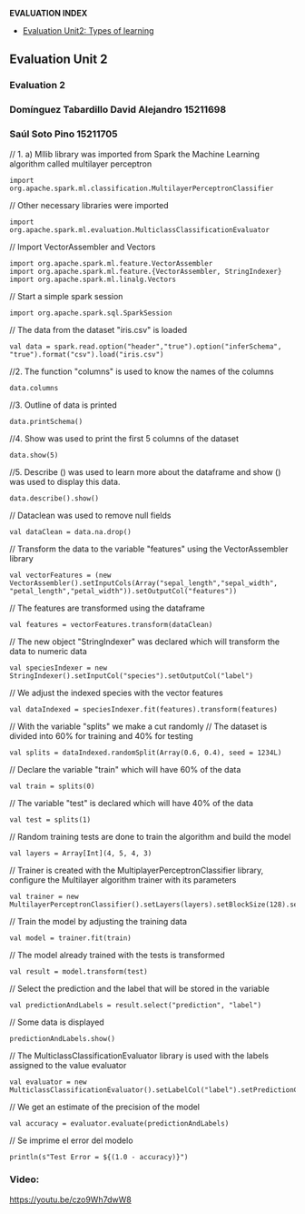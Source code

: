 **EVALUATION INDEX**

* [Evaluation Unit2: Types of learning](#eu2)


<a name="eu2"></a>

## Evaluation Unit 2 


### Evaluation 2

### Domínguez Tabardillo David Alejandro 15211698
### Saúl Soto Pino 15211705

// 1. a) Mllib library was imported from Spark the Machine Learning algorithm called multilayer perceptron
```
import org.apache.spark.ml.classification.MultilayerPerceptronClassifier
```

// Other necessary libraries were imported
```
import org.apache.spark.ml.evaluation.MulticlassClassificationEvaluator
```

// Import VectorAssembler and Vectors
```
import org.apache.spark.ml.feature.VectorAssembler
import org.apache.spark.ml.feature.{VectorAssembler, StringIndexer}
import org.apache.spark.ml.linalg.Vectors
```

// Start a simple spark session
```
import org.apache.spark.sql.SparkSession
```

// The data from the dataset "iris.csv" is loaded
```
val data = spark.read.option("header","true").option("inferSchema", "true").format("csv").load("iris.csv")
```

//2. The function "columns" is used to know the names of the columns
```
data.columns
```

//3. Outline of data is printed
```
data.printSchema()
```

//4. Show was used to print the first 5 columns of the dataset
```
data.show(5)
```

//5. Describe () was used to learn more about the dataframe and show () was used to display this data.
```
data.describe().show()
```

// Dataclean was used to remove null fields
```
val dataClean = data.na.drop()
```

// Transform the data to the variable "features" using the VectorAssembler library
```
val vectorFeatures = (new VectorAssembler().setInputCols(Array("sepal_length","sepal_width", "petal_length","petal_width")).setOutputCol("features"))
```

// The features are transformed using the dataframe
```
val features = vectorFeatures.transform(dataClean)
```

// The new object "StringIndexer" was declared which will transform the data to numeric data
```
val speciesIndexer = new StringIndexer().setInputCol("species").setOutputCol("label")
```
// We adjust the indexed species with the vector features
```
val dataIndexed = speciesIndexer.fit(features).transform(features)
```

// With the variable "splits" we make a cut randomly
// The dataset is divided into 60% for training and 40% for testing
```
val splits = dataIndexed.randomSplit(Array(0.6, 0.4), seed = 1234L)
```

// Declare the variable "train" which will have 60% of the data
```
val train = splits(0)
```
// The variable "test" is declared which will have 40% of the data
```
val test = splits(1)
```
// Random training tests are done to train the algorithm and build the model
```
val layers = Array[Int](4, 5, 4, 3)
```

// Trainer is created with the MultiplayerPerceptronClassifier library, configure the Multilayer algorithm trainer with its parameters
```
val trainer = new MultilayerPerceptronClassifier().setLayers(layers).setBlockSize(128).setSeed(1234L).setMaxIter(100)
```
// Train the model by adjusting the training data
```
val model = trainer.fit(train)
```

// The model already trained with the tests is transformed
```
val result = model.transform(test)
```

// Select the prediction and the label that will be stored in the variable
```
val predictionAndLabels = result.select("prediction", "label")
```

// Some data is displayed
```
predictionAndLabels.show()
```

// The MulticlassClassificationEvaluator library is used with the labels assigned to the value evaluator
```
val evaluator = new MulticlassClassificationEvaluator().setLabelCol("label").setPredictionCol("prediction").setMetricName("accuracy")
```

// We get an estimate of the precision of the model
```
val accuracy = evaluator.evaluate(predictionAndLabels)
```
// Se imprime el error del modelo
```
println(s"Test Error = ${(1.0 - accuracy)}")
```

### Video: 
https://youtu.be/czo9Wh7dwW8

